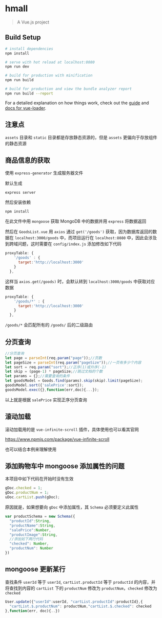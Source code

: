 # hmall

> A Vue.js project

## Build Setup

``` bash
# install dependencies
npm install

# serve with hot reload at localhost:8080
npm run dev

# build for production with minification
npm run build

# build for production and view the bundle analyzer report
npm run build --report
```

For a detailed explanation on how things work, check out the [guide](http://vuejs-templates.github.io/webpack/) and [docs for vue-loader](http://vuejs.github.io/vue-loader).

## 注意点

`assets` 目录和 `static` 目录都是存放静态资源的，但是 `assets` 更偏向于存放组件的静态资源

## 商品信息的获取

使用 `express-generator` 生成服务器文件

默认生成

```shell
express server
```

然后安装依赖

```shell
npm install
```

在此文件中用 `mongoose` 获取 MongoDB 中的数据并用 `express` 将数据返回

然后在 `GoodsList.vue` 用 `axios` 通过 `get('/goods')` 获取，因为数据库返回的数据在 `localhost:3000/goods` 中，而项目运行在 `localhost:8080` 中，因此会涉及到跨域问题，这时需要在 `config/index.js` 添加修改如下代码

```js
proxyTable: {
    '/goods' : {
      target:'http://localhost:3000'
    }
  },
```

这样当 `axios.get(/goods)` 时，会默认转到 `localhost:3000/goods` 中获取对应数据

```js
proxyTable: {
    '/goods/*' : {
      target:'http://localhost:3000'
    }
  },
```

`/goods/*` 会匹配所有的 `/goods/` 后的二级路由

## 分页查询

```js
//分页查询
let page = parseInt(req.param("page"));//页数
let pageSize = parseInt(req.param("pageSize"));//一页有多少个内容
let sort = req.param("sort");//正序(1)或升序(-1)
let skip = (page-1) * pageSize;//跳过文档的个数
let params = {};//需要查询的条件
let goodsModel = Goods.find(params).skip(skip).limit(pageSize);
goodsModel.sort({'salePrice':sort});
goodsModel.exec({},function(err,doc){...});
```

以上就是根据 `salePrice` 实现正序分页查询

## 滚动加载

滚动加载用的是 `vue-infinite-scroll` 插件，具体使用也可以看其官网

https://www.npmjs.com/package/vue-infinite-scroll

也可以结合本例来理解使用

## 添加购物车中 mongoose 添加属性的问题

本项目中如下代码在开始时没有生效

```js
gDoc.checked = 1;
gDoc.productNum = 1;
uDoc.cartList.push(gDoc);
```

原因就是，如果想要向 `gDoc` 中添加属性，其 `Schema` 必须要定义此属性

```js
var productSchema = new Schema({
  "productId":String,
  "productName":String,
  "salePrice":Number,
  "productImage":String,
  //添加如下两行代码
  "checked": Number,
  "productNum": Number
})
```

## mongoose 更新某行

查找条件 `userId` 等于 `userId`, `cartList.productId` 等于 `productId` 的内容，并将查找到内容的 `cartList` 下的 `productNum` 修改为 `productNum`，`checked` 修改为 `checked`


```js
User.update({"userId":userId, "cartList.productId":productId},{
  "cartList.$.productNum": productNum,"cartList.$.checked": checked
},function(err, doc){..})
```


